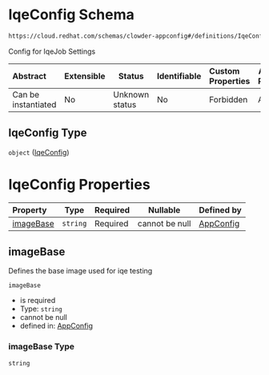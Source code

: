 # IqeConfig Schema

```txt
https://cloud.redhat.com/schemas/clowder-appconfig#/definitions/IqeConfig
```

Config for IqeJob Settings


| Abstract            | Extensible | Status         | Identifiable | Custom Properties | Additional Properties | Access Restrictions | Defined In                                                    |
| :------------------ | ---------- | -------------- | ------------ | :---------------- | --------------------- | ------------------- | ------------------------------------------------------------- |
| Can be instantiated | No         | Unknown status | No           | Forbidden         | Allowed               | none                | [schema.json\*](../../out/schema.json "open original schema") |

## IqeConfig Type

`object` ([IqeConfig](schema-definitions-iqeconfig.md))

# IqeConfig Properties

| Property                | Type     | Required | Nullable       | Defined by                                                                                                                                                              |
| :---------------------- | -------- | -------- | -------------- | :---------------------------------------------------------------------------------------------------------------------------------------------------------------------- |
| [imageBase](#imagebase) | `string` | Required | cannot be null | [AppConfig](schema-definitions-iqeconfig-properties-imagebase.md "https&#x3A;//cloud.redhat.com/schemas/clowder-appconfig#/definitions/IqeConfig/properties/imageBase") |

## imageBase

Defines the base image used for iqe testing


`imageBase`

-   is required
-   Type: `string`
-   cannot be null
-   defined in: [AppConfig](schema-definitions-iqeconfig-properties-imagebase.md "https&#x3A;//cloud.redhat.com/schemas/clowder-appconfig#/definitions/IqeConfig/properties/imageBase")

### imageBase Type

`string`
